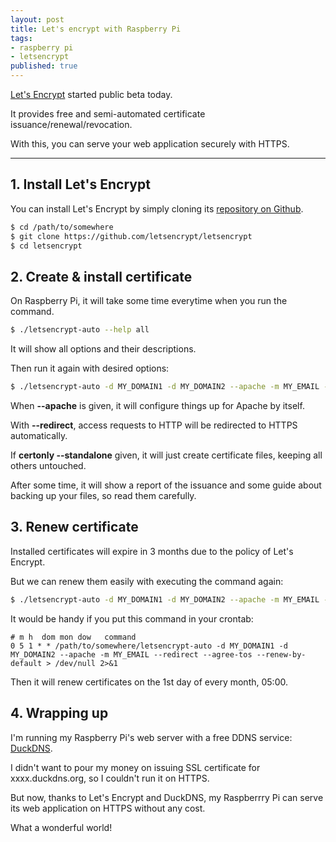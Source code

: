 ```yaml
---
layout: post
title: Let's encrypt with Raspberry Pi
tags:
- raspberry pi
- letsencrypt
published: true
---
```


[Let's Encrypt](https://letsencrypt.org/) started public beta today.

It provides free and semi-automated certificate issuance/renewal/revocation.

With this, you can serve your web application securely with HTTPS.

----

## 1. Install Let's Encrypt

You can install Let's Encrypt by simply cloning its [repository on Github](https://github.com/letsencrypt/letsencrypt).

```bash
$ cd /path/to/somewhere
$ git clone https://github.com/letsencrypt/letsencrypt
$ cd letsencrypt
```

## 2. Create & install certificate

On Raspberry Pi, it will take some time everytime when you run the command.

```bash
$ ./letsencrypt-auto --help all
```

It will show all options and their descriptions.

Then run it again with desired options:

```bash
$ ./letsencrypt-auto -d MY_DOMAIN1 -d MY_DOMAIN2 --apache -m MY_EMAIL --redirect --agree-tos
```

When **--apache** is given, it will configure things up for Apache by itself.

With **--redirect**, access requests to HTTP will be redirected to HTTPS automatically.

If **certonly --standalone** given, it will just create certificate files, keeping all others untouched.

After some time, it will show a report of the issuance and some guide about backing up your files, so read them carefully.

## 3. Renew certificate

Installed certificates will expire in 3 months due to the policy of Let's Encrypt.

But we can renew them easily with executing the command again:

```bash
$ ./letsencrypt-auto -d MY_DOMAIN1 -d MY_DOMAIN2 --apache -m MY_EMAIL --redirect --agree-tos --renew-by-default
```

It would be handy if you put this command in your crontab:

```
# m h  dom mon dow   command
0 5 1 * * /path/to/somewhere/letsencrypt-auto -d MY_DOMAIN1 -d MY_DOMAIN2 --apache -m MY_EMAIL --redirect --agree-tos --renew-by-default > /dev/null 2>&1
```

Then it will renew certificates on the 1st day of every month, 05:00.

## 4. Wrapping up

I'm running my Raspberry Pi's web server with a free DDNS service: [DuckDNS](http://www.duckdns.org/).

I didn't want to pour my money on issuing SSL certificate for xxxx.duckdns.org, so I couldn't run it on HTTPS.

But now, thanks to Let's Encrypt and DuckDNS, my Raspberrry Pi can serve its web application on HTTPS without any cost.

What a wonderful world!

